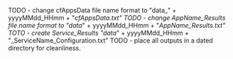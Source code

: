 TODO - change      cfAppsData file name format to "data_" + yyyyMMdd_HHmm + "_cfAppsData.txt"
TODO - change AppName_Results file name format to "data_" + yyyyMMdd_HHmm + "_AppName_Results.txt"
TOTO - create Service_Results                     "data_" + yyyyMMdd_HHmm + "_ServiceName_Configuration.txt"
TODO - place all outputs in a dated directory for cleanliness.